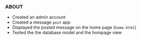 ### ABOUT
* Created an admin account 
* Created a message `post` app
* DIsplayed the posted message on the home page (`home.html`)
* Tested the the database model and the hompage view
